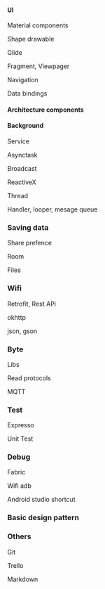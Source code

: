 #### UI

Material components

Shape drawable

Glide

Fragment, Viewpager

Navigation

Data bindings

#### Architecture components

#### Background

Service

Asynctask

Broadcast

ReactiveX

Thread

Handler, looper, mesage queue

### Saving data

Share prefence

Room

Files

### Wifi

Retrofit, Rest APi

okhttp

json, gson

### Byte

Libs

Read protocols

MQTT

### Test

Expresso

Unit Test

### Debug

Fabric

Wifi adb

Android studio shortcut

### Basic design pattern

### Others

Git

Trello

Markdown

